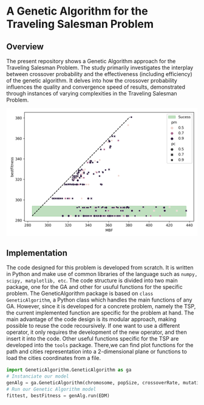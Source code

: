 # A Genetic Algorithm for the Traveling Salesman Problem
## Overview
The present repository shows a Genetic Algorithm approach for the Traveling Salesman Problem. The study primarily
investigates the interplay between crossover probability and the effectiveness (including efficiency) of the genetic
algorithm. It delves into how the crossover probability influences the quality and convergence speed of results,
demonstrated through instances of varying complexities in the Traveling Salesman Problem.
<p align="center">
  <img src="figures/16citiesMBFvsbF.png" alt="Example image">
</p>


## Implementation
The code designed for this problem is developed from scratch. It is written in Python and make use of common libraries of the language such as ``numpy, scipy, matplotlib, etc``. The code structure is divided into two main package, 
one for the GA and other for usuful functions for the specific problem.
The GeneticAlgorithm package is based on ``class GeneticAlgorithm``, a Python class which handles the main
functions of any GA. However, since it is developed for a concrete problem, namely the TSP, the current implemented
function are specific for the problem at hand. The main advantage of the code design is its modular approach, making
possible to reuse the code recoursively. If one want to use a different operator, it only requires the development of the
new operator, and then insert it into the code.
Other useful functions specific for the TSP are developed into the ``tools`` package. There,we can find plot functions
for the path and cities representation into a 2-dimensional plane or functions to load the cities coordinates from a file.

```python
import GeneticAlgorithm.GeneticAlgorithm as ga
# Instanciate our model
genAlg = ga.GeneticAlgorithm(chromosome, popSize, crossoverRate, mutationRate, num_iter, show = True)
# Run our Genetic Algorithm model
fittest, bestFitness = genAlg.run(EDM)
```

